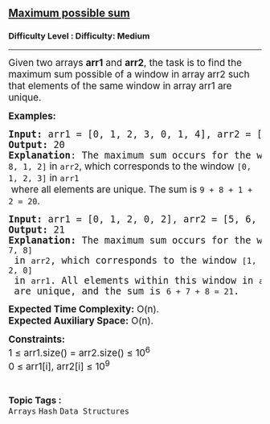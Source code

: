 <h2><a href="https://www.geeksforgeeks.org/problems/maximum-possible-sum4134/1?page=2&difficulty=Medium&status=unsolved,attempted&sortBy=accuracy">Maximum possible sum</a></h2><h3>Difficulty Level : Difficulty: Medium</h3><hr><div class="problems_problem_content__Xm_eO"><p><span style="font-size: 14pt;">Given two arrays <strong>arr1</strong> and <strong>arr2</strong>, the task is to find the maximum sum possible of a window in array arr2 such that elements of the same window in array arr1 are unique.</span></p>
<p><span style="font-size: 14pt;"><strong>Examples:</strong></span></p>
<pre><span style="font-size: 14pt;"><strong>Input: </strong>arr1 = [0, 1, 2, 3, 0, 1, 4], arr2 = [9, 8, 1, 2, 3, 4, 5] 
<strong>Output: </strong>20
<strong>Explanation</strong>: The maximum sum occurs for the window <code>[9, 8, 1, 2]</code><span style="font-family: -apple-system, BlinkMacSystemFont, 'Segoe UI', Roboto, Oxygen, Ubuntu, Cantarell, 'Open Sans', 'Helvetica Neue', sans-serif;"> in </span><code>arr2</code><span style="font-family: -apple-system, BlinkMacSystemFont, 'Segoe UI', Roboto, Oxygen, Ubuntu, Cantarell, 'Open Sans', 'Helvetica Neue', sans-serif;">, which corresponds to the window </span><code>[0, 1, 2, 3]</code><span style="font-family: -apple-system, BlinkMacSystemFont, 'Segoe UI', Roboto, Oxygen, Ubuntu, Cantarell, 'Open Sans', 'Helvetica Neue', sans-serif;"> in </span><code>arr1</code><span style="font-family: -apple-system, BlinkMacSystemFont, 'Segoe UI', Roboto, Oxygen, Ubuntu, Cantarell, 'Open Sans', 'Helvetica Neue', sans-serif;"> where all elements are unique. The sum is </span><code>9 + 8 + 1 + 2 = 20</code><span style="font-family: -apple-system, BlinkMacSystemFont, 'Segoe UI', Roboto, Oxygen, Ubuntu, Cantarell, 'Open Sans', 'Helvetica Neue', sans-serif;">.</span></span></pre>
<pre><span style="font-size: 14pt;"><strong>Input: </strong>arr1 = [0, 1, 2, 0, 2], arr2 = [5, 6, 7, 8, 2]
<strong>Output:</strong> 21<br><strong>Explanation: </strong>The maximum sum occurs for the window <code>[6, 7, 8]</code> in <code>arr2</code>, which corresponds to the window <code>[1, 2, 0]</code> in <code>arr1</code>. All elements within this window in <code>arr1</code> are unique, and the sum is <code>6 + 7 + 8 = 21</code>.</span></pre>
<p><span style="font-size: 14pt;"><strong>Expected Time Complexity:</strong> O(n).&nbsp;<br><strong>Expected Auxiliary Space:</strong> O(n).</span></p>
<p><span style="font-size: 14pt;"><strong>Constraints:</strong><br>1 ≤ arr1.size() = arr2.size() ≤ 10<sup>6<br></sup>0 ≤ arr1[i], arr2[i] ≤ 10<sup>9</sup></span></p></div><br><p><span style=font-size:18px><strong>Topic Tags : </strong><br><code>Arrays</code>&nbsp;<code>Hash</code>&nbsp;<code>Data Structures</code>&nbsp;